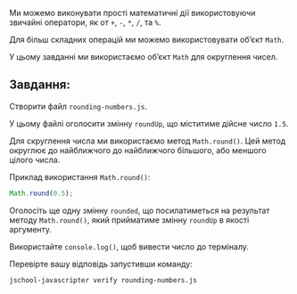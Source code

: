 Ми можемо виконувати прості математичні дії використовуючи звичайні оператори, як от `+`, `-`, `*`, `/`, та `%`.

Для більш складних операцій ми можемо використовувати об’єкт `Math`.

У цьому завданні ми використаємо об’єкт `Math` для округлення чисел.

## Завдання:

Створити файл `rounding-numbers.js`.

У цьому файлі оголосити змінну `roundUp`, що міститиме дійсне число `1.5`.

Для скруглення числа ми використаємо метод `Math.round()`. Цей метод округлює до найближчого до найближчого більшого, або меншого цілого числа.

Приклад використання `Math.round()`:

```js
Math.round(0.5);
```

Оголосіть ще одну змінну `rounded`, що посилатиметься на результат методу `Math.round()`, який прийматиме змінну `roundUp` в якості аргументу.

Використайте `console.log()`, щоб вивести число до терміналу.

Перевірте вашу відповідь запустивши команду:

```bash
jschool-javascripter verify rounding-numbers.js
```
